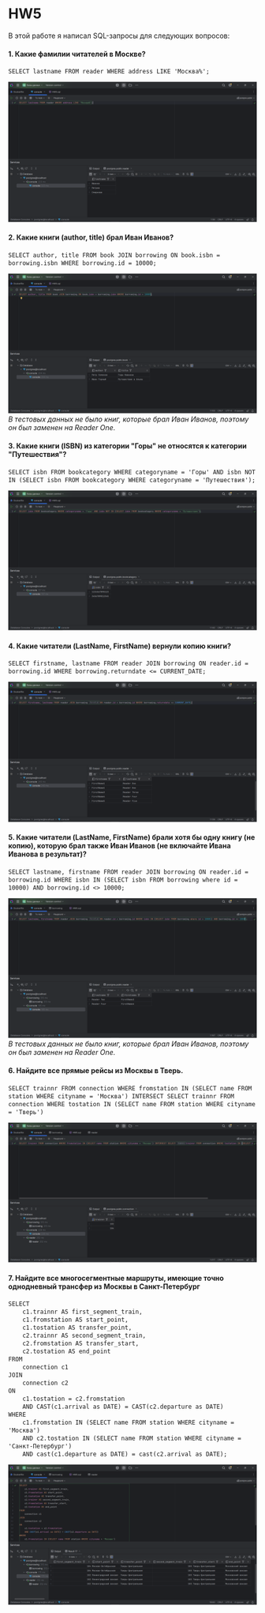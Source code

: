 # HW5
В этой работе я написал SQL-запросы для следующих вопросов:
#### 1. Какие фамилии читателей в Москве?
```
SELECT lastname FROM reader WHERE address LIKE 'Москва%';
```
![](./screens/a.png)

#### 2. Какие книги (author, title) брал Иван Иванов?
```
SELECT author, title FROM book JOIN borrowing ON book.isbn = borrowing.isbn WHERE borrowing.id = 10000;
```
![](./screens/b.png)
*В тестовых данных не было книг, которые брал Иван Иванов, поэтому он был заменен на Reader One.*

#### 3. Какие книги (ISBN) из категории "Горы" не относятся к категории "Путешествия"? 
```
SELECT isbn FROM bookcategory WHERE categoryname = 'Горы' AND isbn NOT IN (SELECT isbn FROM bookcategory WHERE categoryname = 'Путешествия');
```
![](./screens/v.png)

#### 4. Какие читатели (LastName, FirstName) вернули копию книги?
```
SELECT firstname, lastname FROM reader JOIN borrowing ON reader.id = borrowing.id WHERE borrowing.returndate <= CURRENT_DATE; 
```
![](./screens/g.png)

#### 5. Какие читатели (LastName, FirstName) брали хотя бы одну книгу (не копию), которую брал также Иван Иванов (не включайте Ивана Иванова в результат)?
```
SELECT lastname, firstname FROM reader JOIN borrowing ON reader.id = borrowing.id WHERE isbn IN (SELECT isbn FROM borrowing where id = 10000) AND borrowing.id <> 10000;
```
![](./screens/d.png)
*В тестовых данных не было книг, которые брал Иван Иванов, поэтому он был заменен на Reader One.*

#### 6. Найдите все прямые рейсы из Москвы в Тверь.
```
SELECT trainnr FROM connection WHERE fromstation IN (SELECT name FROM station WHERE cityname = 'Москва') INTERSECT SELECT trainnr FROM connection WHERE tostation IN (SELECT name FROM station WHERE cityname = 'Тверь')
```
![](./screens/Moscow-Tverr.png)

#### 7. Найдите все многосегментные маршруты, имеющие точно однодневный трансфер из Москвы в Санкт-Петербург 
```
SELECT
    c1.trainnr AS first_segment_train,
    c1.fromstation AS start_point,
    c1.tostation AS transfer_point,
    c2.trainnr AS second_segment_train,
    c2.fromstation AS transfer_start,
    c2.tostation AS end_point
FROM
    connection c1
JOIN
    connection c2
ON
    c1.tostation = c2.fromstation
    AND CAST(c1.arrival as DATE) = CAST(c2.departure as DATE)
WHERE
    c1.fromstation IN (SELECT name FROM station WHERE cityname = 'Москва')
    AND c2.tostation IN (SELECT name FROM station WHERE cityname = 'Санкт-Петербург')
    AND cast(c1.departure as DATE) = cast(c2.arrival as DATE);

```
![](./screens/multisegment.png)
